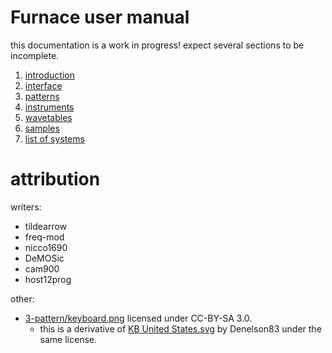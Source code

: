 # Furnace user manual

this documentation is a work in progress! expect several sections to be incomplete.

1. [introduction](1-intro/README.md)
2. [interface](2-interface/README.md)
3. [patterns](3-pattern/README.md)
4. [instruments](4-instrument/README.md)
5. [wavetables](5-wave/README.md)
6. [samples](6-sample/README.md)
7. [list of systems](7-systems/README.md)

# attribution

writers:

- tildearrow
- freq-mod
- nicco1690
- DeMOSic
- cam900
- host12prog

other:

- [3-pattern/keyboard.png](3-pattern/keyboard.png) licensed under CC-BY-SA 3.0.
  - this is a derivative of [KB United States.svg](https://en.wikipedia.org/wiki/File:KB_United_States.svg) by Denelson83 under the same license.
